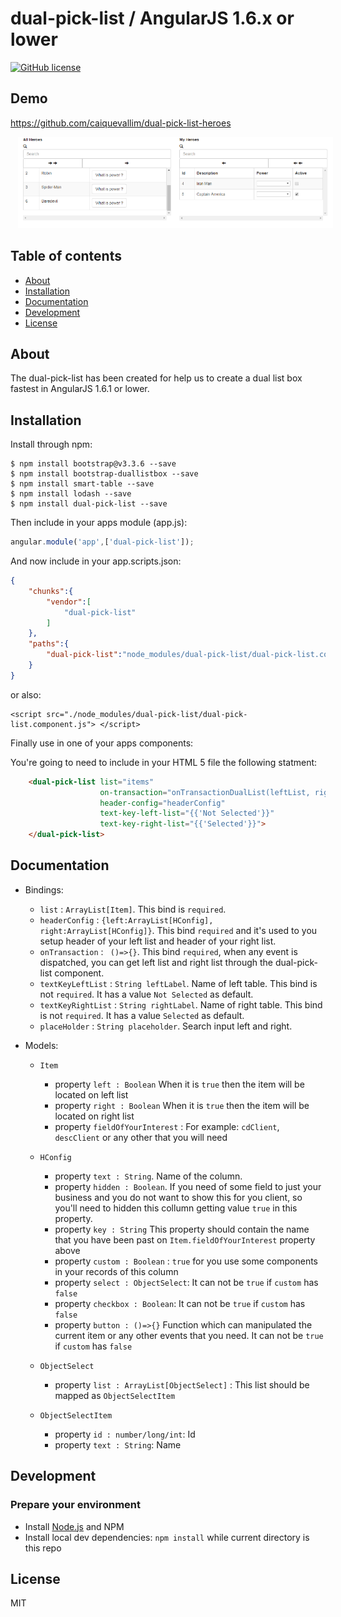 # dual-pick-list / AngularJS 1.6.x or lower

[![GitHub license](https://img.shields.io/badge/license-MIT-blue.svg)](https://raw.githubusercontent.com/ouracademy/ngx-dual-listbox/master/LICENSE)


## Demo

<a href="https://github.com/caiquevallim/dual-pick-list-heroes">https://github.com/caiquevallim/dual-pick-list-heroes</a>

<img src="dual-pick-list-img.png" width="1080" hspace="12"/>


## Table of contents

- [About](#about)
- [Installation](#installation)
- [Documentation](#documentation)
- [Development](#development)
- [License](#license)

## About

The dual-pick-list has been created for help us to create a dual list box fastest in AngularJS 1.6.1 or lower.

## Installation

Install through npm:
```
$ npm install bootstrap@v3.3.6 --save
$ npm install bootstrap-duallistbox --save
$ npm install smart-table --save
$ npm install lodash --save
$ npm install dual-pick-list --save
```

Then include in your apps module (app.js):

```JavaScript
angular.module('app',['dual-pick-list']);
```

And now include in your app.scripts.json:

```JSON
{
    "chunks":{
        "vendor":[
            "dual-pick-list"
        ]
    },
    "paths":{
        "dual-pick-list":"node_modules/dual-pick-list/dual-pick-list.component.js"
    }
}
```

or also:

```HTML5
<script src="./node_modules/dual-pick-list/dual-pick-list.component.js"> </script>
```


Finally use in one of your apps components:

You're going to need to include in your HTML 5 file the following statment:
```HTML 5
    <dual-pick-list list="items"
                    on-transaction="onTransactionDualList(leftList, rightList)"
                    header-config="headerConfig"
                    text-key-left-list="{{'Not Selected'}}"
                    text-key-right-list="{{'Selected'}}">
    </dual-pick-list>
```

## Documentation
* Bindings:
    * `list` : `ArrayList[Item]`. This bind is `required`.
    * `headerConfig` : `{left:ArrayList[HConfig], right:ArrayList[HConfig]}`. This bind `required` and it's used to you setup header of your left list and header of your right list.
    * `onTransaction` : ` ()=>{}`. This bind `required`, when any event is dispatched, you can get left list and right list through the dual-pick-list component.
    * `textKeyLeftList` : `String leftLabel`. Name of left table. This bind is not `required`. It has a value `Not Selected` as default.
    * `textKeyRightList` : `String rightLabel`. Name of right table. This bind is not `required`. It has a value `Selected` as default.
    * `placeHolder` : `String placeholder`. Search input left and right.

* Models:
    * `Item`
        * property `left : Boolean` When it is `true` then the item will be located on left list
        * property `right : Boolean` When it is `true` then the item will be located on right list
        * property `fieldOfYourInterest` : For example: `cdClient`, `descClient` or any other that you will need

    * `HConfig`
        * property `text : String`. Name of the column.
        * property `hidden : Boolean`. If you need of some field to just your business and you do not want to show this for you client, so you'll need to hidden this collumn getting value `true` in this property.
        * property `key : String` This property should contain the name that you have been past on `Item.fieldOfYourInterest` property above
        * property `custom : Boolean` : `true` for you use some components in your records of this column
        * property `select : ObjectSelect`: It can not be `true` if `custom` has `false`
        * property `checkbox : Boolean`: It can not be `true` if `custom` has `false`
        * property `button : ()=>{}` Function which can manipulated the current item or any other events that you need. It can not be `true` if `custom` has `false`
    * `ObjectSelect`
        * property `list : ArrayList[ObjectSelect]` : This list should be mapped as `ObjectSelectItem`

    * `ObjectSelectItem`
        * property `id : number/long/int`: Id
        * property `text : String`: Name


## Development

### Prepare your environment
* Install [Node.js](http://nodejs.org/) and NPM
* Install local dev dependencies: `npm install` while current directory is this repo

## License

MIT
